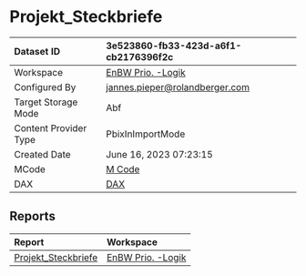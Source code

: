 



# Projekt_Steckbriefe

|Dataset ID|3e523860-fb33-423d-a6f1-cb2176396f2c|
| :--- | :--- |
|Workspace|[EnBW Prio. -Logik](../Workspaces/EnBW-Prio.--Logik.md)|
|Configured By|jannes.pieper@rolandberger.com|
|Target Storage Mode|Abf|
|Content Provider Type|PbixInImportMode|
|Created Date|June 16, 2023 07:23:15|
|MCode|[M Code](./Projekt_Steckbriefe/mcode.md)|
|DAX|[DAX](./Projekt_Steckbriefe/dax.md)|

## Reports

|Report|Workspace|
| :--- | :--- |
|[Projekt_Steckbriefe](../Reports/Projekt_Steckbriefe.md)|[EnBW Prio. -Logik](../Workspaces/EnBW-Prio.--Logik.md)|
